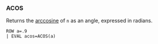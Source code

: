 <!--
This is generated by ESQL’s AbstractFunctionTestCase. Do no edit it. See ../README.md for how to regenerate it.
-->

### ACOS
Returns the [arccosine](https://en.wikipedia.org/wiki/Inverse_trigonometric_functions) of `n` as an angle, expressed in radians.

```esql
ROW a=.9
| EVAL acos=ACOS(a)
```
